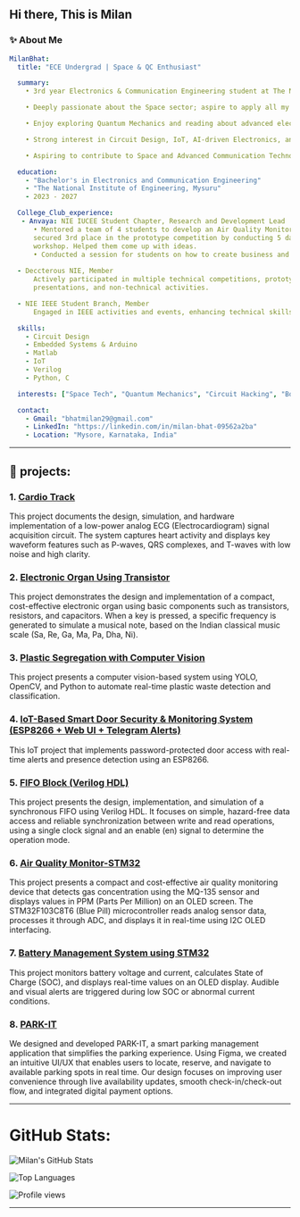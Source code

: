 ## Hi there, This is Milan

### ✨ About Me

```yaml
MilanBhat:
  title: "ECE Undergrad | Space & QC Enthusiast"

  summary: 
    • 3rd year Electronics & Communication Engineering student at The National Institute of Engineering, Mysuru (CGPA- 8.03).

    • Deeply passionate about the Space sector; aspire to apply all my learning toward advancing it—in my future.

    • Enjoy exploring Quantum Mechanics and reading about advanced electronic systems.

    • Strong interest in Circuit Design, IoT, AI-driven Electronics, and hands-on projects merging hardware, simulation, and real-time systems.

    • Aspiring to contribute to Space and Advanced Communication Technologies.

  education:
    - "Bachelor's in Electronics and Communication Engineering"
    - "The National Institute of Engineering, Mysuru"
    - 2023 - 2027

  College_Club_experience:
   - Anvaya: NIE IUCEE Student Chapter, Research and Development Lead
      • Mentored a team of 4 students to develop an Air Quality Monitoring System, which
      secured 3rd place in the prototype competition by conducting 5 day Design Thinking
      workshop. Helped them come up with ideas.
      • Conducted a session for students on how to create business and revenue models.
     
  - Deccterous NIE, Member
      Actively participated in multiple technical competitions, prototype building events, paper
      presentations, and non-technical activities.

  - NIE IEEE Student Branch, Member
      Engaged in IEEE activities and events, enhancing technical skills and professional network.

  skills:
    - Circuit Design
    - Embedded Systems & Arduino
    - Matlab
    - IoT
    - Verilog
    - Python, C

  interests: ["Space Tech", "Quantum Mechanics", "Circuit Hacking", "Books", "Chess"]

  contact:
    - Gmail: "bhatmilan29@gmail.com"
    - LinkedIn: "https://linkedin.com/in/milan-bhat-09562a2ba"
    - Location: "Mysore, Karnataka, India"

```
---

## 📌 projects:

  ### 1. [Cardio Track](https://github.com/milanbhat1/low-power-ecg-circuit) 
 This project documents the design, simulation, and hardware implementation of a low-power analog ECG (Electrocardiogram) signal acquisition circuit. The system captures heart activity and displays key waveform features such as P-waves, QRS complexes, and T-waves with low noise and high clarity.

  ### 2. [Electronic Organ Using Transistor](https://github.com/milanbhat1/Electronic_Organ) 
  This project demonstrates the design and implementation of a compact, cost-effective electronic organ using basic components such as transistors, resistors, and capacitors. When a key is pressed, a specific frequency is generated to simulate a musical note, based on the Indian classical music scale (Sa, Re, Ga, Ma, Pa, Dha, Ni).
  
  ### 3. [Plastic Segregation with Computer Vision](https://github.com/milanbhat1/plastic-waste-detection-opencv) 
  This project presents a computer vision-based system using YOLO, OpenCV, and Python to automate real-time plastic waste detection and classification.
        
  ### 4. [IoT-Based Smart Door Security & Monitoring System (ESP8266 + Web UI + Telegram Alerts)](https://github.com/milanbhat1/iot-door-security-system) 
  This IoT project that implements password-protected door access with real-time alerts and presence detection using an ESP8266.
        
  ### 5. [FIFO Block (Verilog HDL)](https://github.com/milanbhat1/FIFO) 
  This project presents the design, implementation, and simulation of a synchronous FIFO using Verilog HDL. It focuses on simple, hazard-free data access and reliable synchronization between write and read operations, using a single clock signal and an enable (en) signal to determine the operation mode.
    
  ### 6. [Air Quality Monitor-STM32](https://github.com/milanbhat1/AirQualityMonitor-STM32) 
  This project presents a compact and cost-effective air quality monitoring device that detects gas concentration using the MQ-135 sensor and displays values in PPM (Parts Per Million) on an OLED screen. The STM32F103C8T6 (Blue Pill) microcontroller reads analog sensor data, processes it through ADC, and displays it in real-time using I2C OLED interfacing.
    
  ### 7. [Battery Management System using STM32](https://github.com/milanbhat1/BatteryManagementSystem-STM32) 
  This project monitors battery voltage and current, calculates State of Charge (SOC), and displays real-time values on an OLED display. Audible and visual alerts are triggered during low SOC or abnormal current conditions.

  ### 8. [PARK-IT](https://github.com/milanbhat1/PARK-IT) 
  We designed and developed PARK-IT, a smart parking management application that simplifies the parking experience. Using Figma, we created an intuitive UI/UX that enables users to locate, reserve, and navigate to available parking spots in real time. Our design focuses on improving user convenience through live availability updates, smooth check-in/check-out flow, and integrated digital payment options.

---

# GitHub Stats:

![Milan's GitHub Stats](https://github-readme-stats.vercel.app/api?username=milanbhat1&show_icons=true&theme=dark&hide)

![Top Languages](https://github-readme-stats.vercel.app/api/top-langs/?username=milanbhat1&layout=compact&theme=dark&hide)

![Profile views](https://komarev.com/ghpvc/?username=milanbhat1)

---




